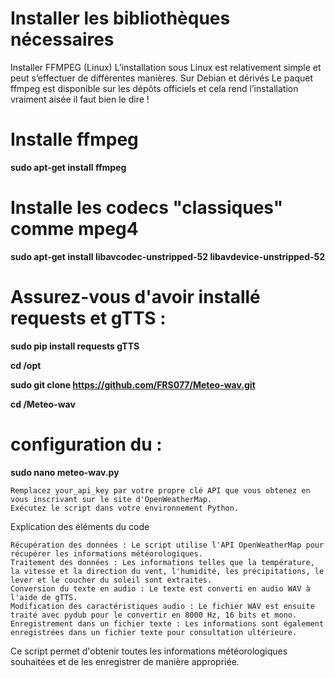 # Installer les bibliothèques nécessaires

Installer FFMPEG (Linux)
L’installation sous Linux est relativement simple et peut s’effectuer de différentes manières.
Sur Debian et dérivés
Le paquet ffmpeg est disponible sur les dépôts officiels et cela rend l’installation vraiment aisée il
faut bien le dire !
# Installe ffmpeg
**sudo apt-get install ffmpeg**

# Installe les codecs "classiques" comme mpeg4
**sudo apt-get install libavcodec-unstripped-52 libavdevice-unstripped-52**

# Assurez-vous d'avoir installé requests et gTTS :

**sudo pip install requests gTTS**

**cd /opt**

**sudo git clone https://github.com/FRS077/Meteo-wav.git**

**cd /Meteo-wav**

# configuration du  : 
**sudo nano meteo-wav.py**

    Remplacez your_api_key par votre propre clé API que vous obtenez en vous inscrivant sur le site d'OpenWeatherMap.
    Exécutez le script dans votre environnement Python.

Explication des éléments du code

    Récupération des données : Le script utilise l'API OpenWeatherMap pour récupérer les informations météorologiques.
    Traitement des données : Les informations telles que la température, la vitesse et la direction du vent, l'humidité, les précipitations, le lever et le coucher du soleil sont extraites.
    Conversion du texte en audio : Le texte est converti en audio WAV à l'aide de gTTS.
    Modification des caractéristiques audio : Le fichier WAV est ensuite traité avec pydub pour le convertir en 8000 Hz, 16 bits et mono.
    Enregistrement dans un fichier texte : Les informations sont également enregistrées dans un fichier texte pour consultation ultérieure.

Ce script permet d'obtenir toutes les informations météorologiques souhaitées et de les enregistrer de manière appropriée.

